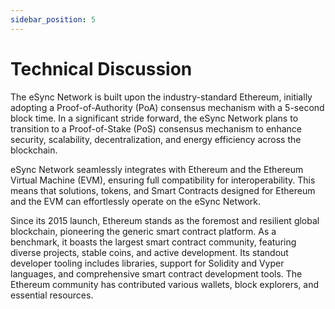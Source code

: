```yaml
---
sidebar_position: 5
---
```


# Technical Discussion

The eSync Network is built upon the industry-standard Ethereum, initially adopting a Proof-of-Authority (PoA) consensus mechanism with a 5-second block time. In a significant stride forward, the eSync Network plans to transition to a Proof-of-Stake (PoS) consensus mechanism to enhance security, scalability, decentralization, and energy efficiency across the blockchain.

eSync Network seamlessly integrates with Ethereum and the Ethereum Virtual Machine (EVM), ensuring full compatibility for interoperability. This means that solutions, tokens, and Smart Contracts designed for Ethereum and the EVM can effortlessly operate on the eSync Network.

Since its 2015 launch, Ethereum stands as the foremost and resilient global blockchain, pioneering the generic smart contract platform. As a benchmark, it boasts the largest smart contract community, featuring diverse projects, stable coins, and active development. Its standout developer tooling includes libraries, support for Solidity and Vyper languages, and comprehensive smart contract development tools. The Ethereum community has contributed various wallets, block explorers, and essential resources.
